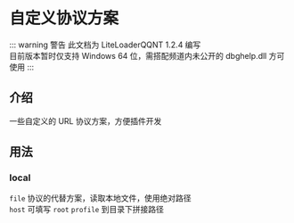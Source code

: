# 自定义协议方案

::: warning 警告
此文档为 LiteLoaderQQNT 1.2.4 编写  
目前版本暂时仅支持 Windows 64 位，需搭配频道内未公开的 dbghelp.dll 方可使用
:::

## 介绍

一些自定义的 URL 协议方案，方便插件开发

## 用法

### local

`file` 协议的代替方案，读取本地文件，使用绝对路径  
`host` 可填写 `root` `profile` 到目录下拼接路径
